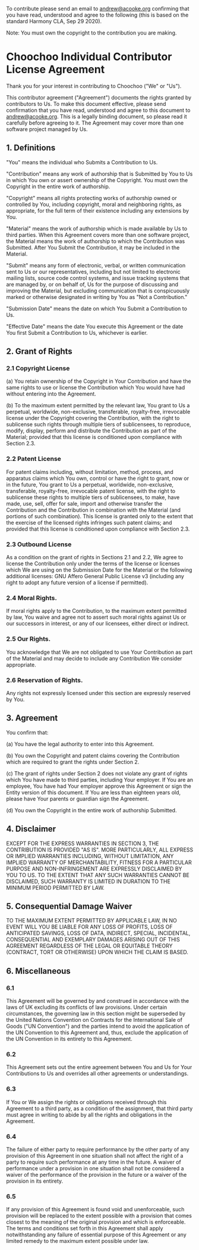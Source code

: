 
To contribute please send an email to andrew@acooke.org confirming that you
have read, understood and agree to the following (this is based on the
standard Harmony CLA, Sep 29 2020).

Note: You must own the copyright to the contribution you are making.


# Choochoo Individual Contributor License Agreement

Thank you for your interest in contributing to Choochoo ("We" or "Us").

This contributor agreement ("Agreement") documents the rights granted by
contributors to Us. To make this document effective, please send confirmation
that you have read, understood and agree to this document to
andrew@acooke.org. This is a legally binding document, so please read it
carefully before agreeing to it. The Agreement may cover more than one
software project managed by Us.

## 1. Definitions

"You" means the individual who Submits a Contribution to Us.

"Contribution" means any work of authorship that is Submitted by You to Us in
which You own or assert ownership of the Copyright. You must own the Copyright
in the entire work of authorship.

"Copyright" means all rights protecting works of authorship owned or
controlled by You, including copyright, moral and neighboring rights, as
appropriate, for the full term of their existence including any extensions by
You.

"Material" means the work of authorship which is made available by Us to third
parties. When this Agreement covers more than one software project, the
Material means the work of authorship to which the Contribution was
Submitted. After You Submit the Contribution, it may be included in the
Material.

"Submit" means any form of electronic, verbal, or written communication sent
to Us or our representatives, including but not limited to electronic mailing
lists, source code control systems, and issue tracking systems that are
managed by, or on behalf of, Us for the purpose of discussing and improving
the Material, but excluding communication that is conspicuously marked or
otherwise designated in writing by You as "Not a Contribution."

"Submission Date" means the date on which You Submit a Contribution to Us.

"Effective Date" means the date You execute this Agreement or the date You
first Submit a Contribution to Us, whichever is earlier.

## 2. Grant of Rights

### 2.1 Copyright License

(a) You retain ownership of the Copyright in Your Contribution and have the
same rights to use or license the Contribution which You would have had
without entering into the Agreement.

(b) To the maximum extent permitted by the relevant law, You grant to Us a
perpetual, worldwide, non-exclusive, transferable, royalty-free, irrevocable
license under the Copyright covering the Contribution, with the right to
sublicense such rights through multiple tiers of sublicensees, to reproduce,
modify, display, perform and distribute the Contribution as part of the
Material; provided that this license is conditioned upon compliance with
Section 2.3.

### 2.2 Patent License

For patent claims including, without limitation, method, process, and
apparatus claims which You own, control or have the right to grant, now or in
the future, You grant to Us a perpetual, worldwide, non-exclusive,
transferable, royalty-free, irrevocable patent license, with the right to
sublicense these rights to multiple tiers of sublicensees, to make, have made,
use, sell, offer for sale, import and otherwise transfer the Contribution and
the Contribution in combination with the Material (and portions of such
combination). This license is granted only to the extent that the exercise of
the licensed rights infringes such patent claims; and provided that this
license is conditioned upon compliance with Section 2.3.

### 2.3 Outbound License

As a condition on the grant of rights in Sections 2.1 and 2.2, We agree to
license the Contribution only under the terms of the license or licenses which
We are using on the Submission Date for the Material or the following
additional licenses: GNU Affero General Public License v3 (including any right
to adopt any future version of a license if permitted).

### 2.4 Moral Rights.

If moral rights apply to the Contribution, to the maximum extent permitted by
law, You waive and agree not to assert such moral rights against Us or our
successors in interest, or any of our licensees, either direct or indirect.

### 2.5 Our Rights.

You acknowledge that We are not obligated to use Your Contribution as part of
the Material and may decide to include any Contribution We consider
appropriate.

### 2.6 Reservation of Rights.

Any rights not expressly licensed under this section are expressly reserved by
You.

## 3. Agreement

You confirm that:

(a) You have the legal authority to enter into this Agreement.

(b) You own the Copyright and patent claims covering the Contribution which
are required to grant the rights under Section 2.

(c) The grant of rights under Section 2 does not violate any grant of rights
which You have made to third parties, including Your employer. If You are an
employee, You have had Your employer approve this Agreement or sign the Entity
version of this document. If You are less than eighteen years old, please have
Your parents or guardian sign the Agreement.

(d) You own the Copyright in the entire work of authorship Submitted.

## 4. Disclaimer

EXCEPT FOR THE EXPRESS WARRANTIES IN SECTION 3, THE CONTRIBUTION IS PROVIDED
"AS IS". MORE PARTICULARLY, ALL EXPRESS OR IMPLIED WARRANTIES INCLUDING,
WITHOUT LIMITATION, ANY IMPLIED WARRANTY OF MERCHANTABILITY, FITNESS FOR A
PARTICULAR PURPOSE AND NON-INFRINGEMENT ARE EXPRESSLY DISCLAIMED BY YOU TO
US. TO THE EXTENT THAT ANY SUCH WARRANTIES CANNOT BE DISCLAIMED, SUCH WARRANTY
IS LIMITED IN DURATION TO THE MINIMUM PERIOD PERMITTED BY LAW.

## 5. Consequential Damage Waiver

TO THE MAXIMUM EXTENT PERMITTED BY APPLICABLE LAW, IN NO EVENT WILL YOU BE
LIABLE FOR ANY LOSS OF PROFITS, LOSS OF ANTICIPATED SAVINGS, LOSS OF DATA,
INDIRECT, SPECIAL, INCIDENTAL, CONSEQUENTIAL AND EXEMPLARY DAMAGES ARISING OUT
OF THIS AGREEMENT REGARDLESS OF THE LEGAL OR EQUITABLE THEORY (CONTRACT, TORT
OR OTHERWISE) UPON WHICH THE CLAIM IS BASED.

## 6. Miscellaneous

### 6.1

This Agreement will be governed by and construed in accordance with
the laws of UK excluding its conflicts of law provisions. Under certain
circumstances, the governing law in this section might be superseded by the
United Nations Convention on Contracts for the International Sale of Goods
("UN Convention") and the parties intend to avoid the application of the UN
Convention to this Agreement and, thus, exclude the application of the UN
Convention in its entirety to this Agreement.

### 6.2

This Agreement sets out the entire agreement between You and Us for Your
Contributions to Us and overrides all other agreements or understandings.

### 6.3

If You or We assign the rights or obligations received through this Agreement
to a third party, as a condition of the assignment, that third party must
agree in writing to abide by all the rights and obligations in the Agreement.

### 6.4

The failure of either party to require performance by the other party of any
provision of this Agreement in one situation shall not affect the right of a
party to require such performance at any time in the future. A waiver of
performance under a provision in one situation shall not be considered a
waiver of the performance of the provision in the future or a waiver of the
provision in its entirety.

### 6.5

If any provision of this Agreement is found void and unenforceable, such
provision will be replaced to the extent possible with a provision that comes
closest to the meaning of the original provision and which is enforceable. The
terms and conditions set forth in this Agreement shall apply notwithstanding
any failure of essential purpose of this Agreement or any limited remedy to
the maximum extent possible under law.
